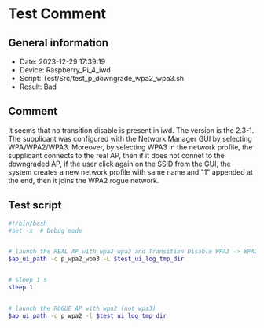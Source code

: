 # Test Comment

## General information

- Date:       2023-12-29 17:39:19
- Device:     Raspberry_Pi_4_iwd
- Script:     Test/Src/test_p_downgrade_wpa2_wpa3.sh
- Result:     Bad

## Comment

It seems that no transition disable is present in iwd. The version is the 2.3-1.
The supplicant was configured with the Network Manager GUI by selecting WPA/WPA2/WPA3.
Moreover, by selecting WPA3 in the network profile, the supplicant connects to the real AP, then if it does not connet to the downgraded AP, if the user click again on the SSID from the GUI, the system creates a new network profile with same name and "1" appended at the end, then it joins the WPA2 rogue network.

## Test script

```bash
#!/bin/bash
#set -x  # Debug mode


# launch the REAL AP with wpa2-wpa3 and Transition Disable WPA3 -> WPA2
$ap_ui_path -c p_wpa2_wpa3 -L $test_ui_log_tmp_dir


# Sleep 1 s
sleep 1


# launch the ROGUE AP with wpa2 (not wpa3)
$ap_ui_path -c p_wpa2 -l $test_ui_log_tmp_dir

```
